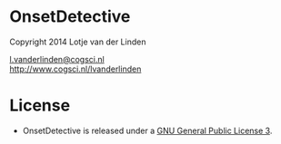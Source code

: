 # OnsetDetective
 
Copyright 2014 Lotje van der Linden  
 
 <l.vanderlinden@cogsci.nl>  
 <http://www.cogsci.nl/lvanderlinden>
 
# License
	
- OnsetDetective is released under a [GNU General Public License 3](https://www.gnu.org/copyleft/gpl.html).
	 